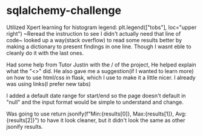 # sqlalchemy-challenge
Utilized Xpert learning for histogram legend: plt.legend(["tobs"], loc="upper right") 
~Reread the instruction to see I didn't actually need that line of code~
looked up a way(stack overflow) to read some results better by making a dictionary to present findings in one line. Though I wasnt eble to cleanly do it with the last ones.

Had some help from Tutor Justin with the <start>/<end> of the project, He helped explain what the "<>" did.
He also gave me a suggestion(if I wanted to learn more) on how to use html/css in flask, which I use to make it a little nicer. I already was using links(I prefer new tabs)

I added a default date range for start/end so the page doesn't default in "null" and the input format would be simple to understand and change.

Was going to use return jsonify(f"Min:{results[0]}, Max:{results[1]}, Avg:{results[2]}") to have it look cleaner, but it didn't look the same as other jsonify results.
